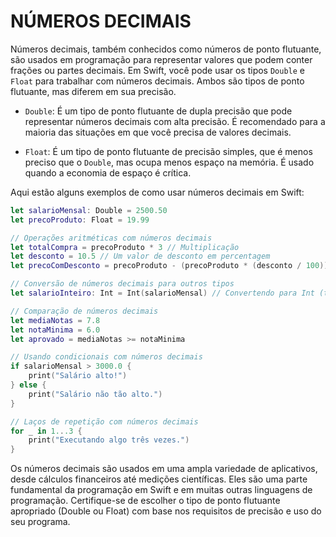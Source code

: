 # NÚMEROS DECIMAIS
Números decimais, também conhecidos como números de ponto flutuante, são usados em programação para representar valores que podem conter frações ou partes decimais. Em Swift, você pode usar os tipos `Double` e `Float` para trabalhar com números decimais. Ambos são tipos de ponto flutuante, mas diferem em sua precisão.

- `Double`: É um tipo de ponto flutuante de dupla precisão que pode representar números decimais com alta precisão. É recomendado para a maioria das situações em que você precisa de valores decimais.

- `Float`: É um tipo de ponto flutuante de precisão simples, que é menos preciso que o `Double`, mas ocupa menos espaço na memória. É usado quando a economia de espaço é crítica.

Aqui estão alguns exemplos de como usar números decimais em Swift:

```swift
let salarioMensal: Double = 2500.50
let precoProduto: Float = 19.99

// Operações aritméticas com números decimais
let totalCompra = precoProduto * 3 // Multiplicação
let desconto = 10.5 // Um valor de desconto em percentagem
let precoComDesconto = precoProduto - (precoProduto * (desconto / 100)) // Cálculo de desconto

// Conversão de números decimais para outros tipos
let salarioInteiro: Int = Int(salarioMensal) // Convertendo para Int (truncamento)

// Comparação de números decimais
let mediaNotas = 7.8
let notaMinima = 6.0
let aprovado = mediaNotas >= notaMinima

// Usando condicionais com números decimais
if salarioMensal > 3000.0 {
    print("Salário alto!")
} else {
    print("Salário não tão alto.")
}

// Laços de repetição com números decimais
for _ in 1...3 {
    print("Executando algo três vezes.")
}
```

Os números decimais são usados em uma ampla variedade de aplicativos, desde cálculos financeiros até medições científicas. Eles são uma parte fundamental da programação em Swift e em muitas outras linguagens de programação. Certifique-se de escolher o tipo de ponto flutuante apropriado (Double ou Float) com base nos requisitos de precisão e uso do seu programa.